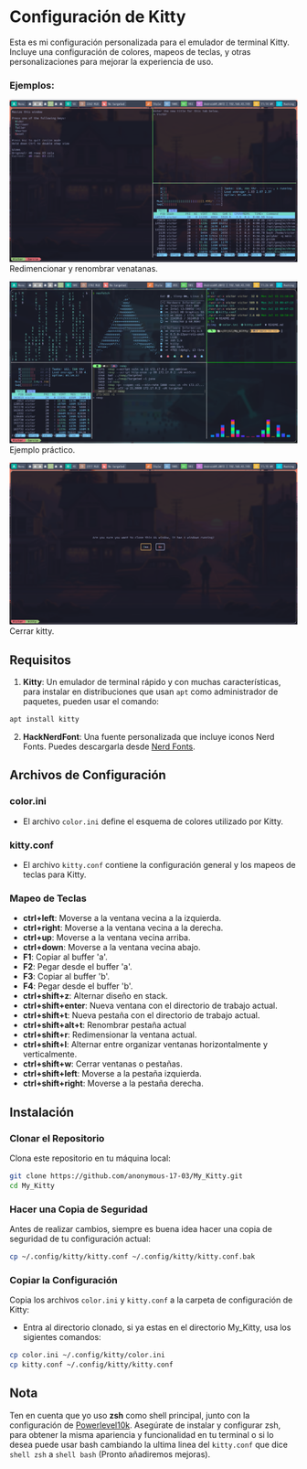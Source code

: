 # Configuración de Kitty

Esta es mi configuración personalizada para el emulador de terminal Kitty. Incluye una configuración de colores, mapeos de teclas, y otras personalizaciones para mejorar la experiencia de uso.


### Ejemplos:


![Imagen 1](./img/img1.png)
Redimencionar y renombrar venatanas.

![Imagen 2](./img/img2.png)
Ejemplo práctico.

![Imagen 3](./img/img3.png)
Cerrar kitty.

## Requisitos

1. **Kitty**: Un emulador de terminal rápido y con muchas características, para instalar en distribuciones que usan `apt` como administrador de paquetes, pueden usar el comando:

```sh
apt install kitty
```

2. **HackNerdFont**: Una fuente personalizada que incluye iconos Nerd Fonts. Puedes descargarla desde [Nerd Fonts](https://www.nerdfonts.com/).

## Archivos de Configuración

### color.ini

- El archivo `color.ini` define el esquema de colores utilizado por Kitty.

### kitty.conf

- El archivo `kitty.conf` contiene la configuración general y los mapeos de teclas para Kitty.

### Mapeo de Teclas

- **ctrl+left**: Moverse a la ventana vecina a la izquierda.
- **ctrl+right**: Moverse a la ventana vecina a la derecha.
- **ctrl+up**: Moverse a la ventana vecina arriba.
- **ctrl+down**: Moverse a la ventana vecina abajo.
- **F1**: Copiar al buffer 'a'.
- **F2**: Pegar desde el buffer 'a'.
- **F3**: Copiar al buffer 'b'.
- **F4**: Pegar desde el buffer 'b'.
- **ctrl+shift+z**: Alternar diseño en stack.
- **ctrl+shift+enter**: Nueva ventana con el directorio de trabajo actual.
- **ctrl+shift+t**: Nueva pestaña con el directorio de trabajo actual.
- **ctrl+shift+alt+t**: Renombrar pestaña actual
- **ctrl+shift+r**: Redimensionar la ventana actual.
- **ctrl+shift+l**: Alternar entre organizar ventanas horizontalmente y verticalmente.
- **ctrl+shift+w**: Cerrar ventanas o pestañas.
- **ctrl+shift+left**: Moverse a la pestaña izquierda.
- **ctrl+shift+right**: Moverse a la pestaña derecha.

## Instalación

### Clonar el Repositorio

Clona este repositorio en tu máquina local:

```sh
git clone https://github.com/anonymous-17-03/My_Kitty.git
cd My_Kitty
```

### Hacer una Copia de Seguridad

Antes de realizar cambios, siempre es buena idea hacer una copia de seguridad de tu configuración actual:

```sh
cp ~/.config/kitty/kitty.conf ~/.config/kitty/kitty.conf.bak
```

### Copiar la Configuración
Copia los archivos `color.ini` y `kitty.conf` a la carpeta de configuración de Kitty:
- Entra al directorio clonado, si ya estas en el directorio My_Kitty, usa los sigientes comandos:

```sh
cp color.ini ~/.config/kitty/color.ini
cp kitty.conf ~/.config/kitty/kitty.conf
```

## Nota

Ten en cuenta que yo uso **zsh** como shell principal, junto con la configuración de [Powerlevel10k](https://github.com/romkatv/powerlevel10k). Asegúrate de instalar y configurar zsh, para obtener la misma apariencia y funcionalidad en tu terminal o si lo desea puede usar  bash cambiando la ultima linea del `kitty.conf` que dice `shell zsh` a `shell bash` (Pronto añadiremos mejoras).
